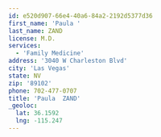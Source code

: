 ```yaml
---
id: e520d907-66e4-40a6-84a2-2192d5377d36
first_name: 'Paula '
last_name: ZAND
license: M.D.
services:
  - 'Family Medicine'
address: '3040 W Charleston Blvd'
city: 'Las Vegas'
state: NV
zip: '89102'
phone: 702-477-0707
title: 'Paula  ZAND'
_geoloc:
  lat: 36.1592
  lng: -115.247
---
```

